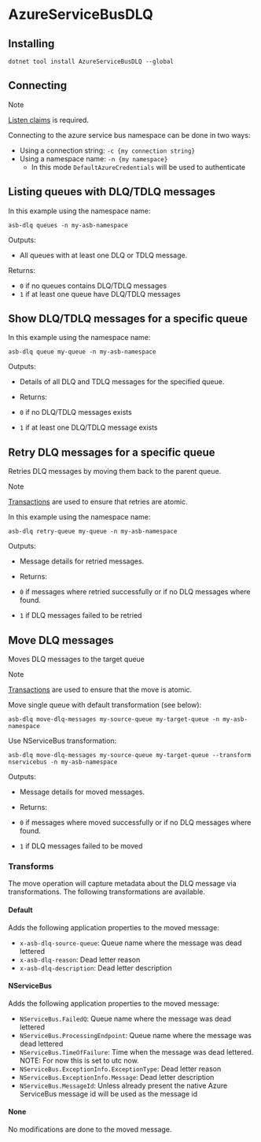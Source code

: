 # AzureServiceBusDLQ

## Installing

`dotnet tool install AzureServiceBusDLQ --global`

## Connecting

> [!NOTE]  
> [Listen claims](https://learn.microsoft.com/en-us/azure/service-bus-messaging/service-bus-authentication-and-authorization) is required.

Connecting to the azure service bus namespace can be done in two ways:

- Using a connection string: `-c {my connection string}`
- Using a namespace name: `-n {my namespace}`
  - In this mode `DefaultAzureCredentials` will be used to authenticate

## Listing queues with DLQ/TDLQ messages

In this example using the namespace name:

`asb-dlq queues -n my-asb-namespace`

Outputs:

- All queues with at least one DLQ or TDLQ message.

Returns:

- `0` if no queues contains DLQ/TDLQ messages
- `1` if at least one queue have DLQ/TDLQ messages

## Show DLQ/TDLQ messages for a specific queue

In this example using the namespace name:

`asb-dlq queue my-queue -n my-asb-namespace`

Outputs:

- Details of all DLQ and TDLQ messages for the specified queue.

- Returns:

- `0` if no DLQ/TDLQ messages exists
- `1` if at least one DLQ/TDLQ message exists

## Retry DLQ messages for a specific queue

Retries DLQ messages by moving them back to the parent queue.

> [!NOTE]  
> [Transactions](https://learn.microsoft.com/en-us/azure/service-bus-messaging/service-bus-transactions) are used to ensure that retries are atomic.

In this example using the namespace name:

`asb-dlq retry-queue my-queue -n my-asb-namespace`

Outputs:

- Message details for retried messages.

- Returns:

- `0` if messages where retried successfully or if no DLQ messages where found.
- `1` if DLQ messages failed to be retried

## Move DLQ messages

Moves DLQ messages to the target queue

> [!NOTE]  
> [Transactions](https://learn.microsoft.com/en-us/azure/service-bus-messaging/service-bus-transactions) are used to ensure that the move is atomic.

Move single queue with default transformation (see below):

`asb-dlq move-dlq-messages my-source-queue my-target-queue -n my-asb-namespace`

Use NServiceBus transformation:

`asb-dlq move-dlq-messages my-source-queue my-target-queue --transform nservicebus -n my-asb-namespace`

Outputs:

- Message details for moved messages.

- Returns:

- `0` if messages where moved successfully or if no DLQ messages where found.
- `1` if DLQ messages failed to be moved

### Transforms

The move operation will capture metadata about the DLQ message via transformations. The following transformations are available.

#### Default

Adds the following application properties to the moved message:

- `x-asb-dlq-source-queue`: Queue name where the message was dead lettered
- `x-asb-dlq-reason`: Dead letter reason
- `x-asb-dlq-description`: Dead letter description

#### NServiceBus

Adds the following application properties to the moved message:

- `NServiceBus.FailedQ`: Queue name where the message was dead lettered
- `NServiceBus.ProcessingEndpoint`: Queue name where the message was dead lettered
- `NServiceBus.TimeOfFailure`: Time when the message was dead lettered. NOTE: For now this is set to utc now.
- `NServiceBus.ExceptionInfo.ExceptionType`: Dead letter reason
- `NServiceBus.ExceptionInfo.Message`: Dead letter description
- `NServiceBus.MessageId`: Unless already present the native Azure ServiceBus message id will be used as the message id

#### None

No modifications are done to the moved message.
